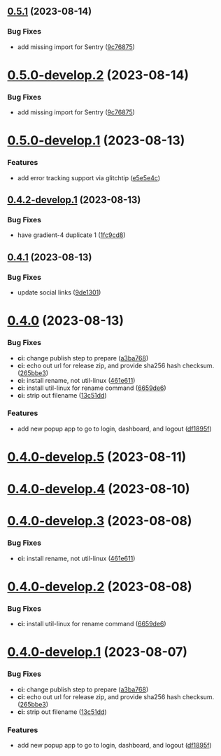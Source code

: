 ## [0.5.1](https://git.lumeweb.com/LumeWeb/extension/compare/v0.5.0...v0.5.1) (2023-08-14)


### Bug Fixes

* add missing import for Sentry ([9c76875](https://git.lumeweb.com/LumeWeb/extension/commit/9c768759155375bef948cff1a6cfcf00cae2eb76))

# [0.5.0-develop.2](https://git.lumeweb.com/LumeWeb/extension/compare/v0.5.0-develop.1...v0.5.0-develop.2) (2023-08-14)


### Bug Fixes

* add missing import for Sentry ([9c76875](https://git.lumeweb.com/LumeWeb/extension/commit/9c768759155375bef948cff1a6cfcf00cae2eb76))

# [0.5.0-develop.1](https://git.lumeweb.com/LumeWeb/extension/compare/v0.4.2-develop.1...v0.5.0-develop.1) (2023-08-13)


### Features

* add error tracking support via glitchtip ([e5e5e4c](https://git.lumeweb.com/LumeWeb/extension/commit/e5e5e4c9b95740646f93477b38c6246af513ff7e))

## [0.4.2-develop.1](https://git.lumeweb.com/LumeWeb/extension/compare/v0.4.1...v0.4.2-develop.1) (2023-08-13)


### Bug Fixes

* have gradient-4 duplicate 1 ([1fc9cd8](https://git.lumeweb.com/LumeWeb/extension/commit/1fc9cd82d37c8274e586ab475bdd70de63b5f902))

## [0.4.1](https://git.lumeweb.com/LumeWeb/extension/compare/v0.4.0...v0.4.1) (2023-08-13)


### Bug Fixes

* update social links ([9de1301](https://git.lumeweb.com/LumeWeb/extension/commit/9de130107aa6ed631dd2246a5aa7322e27e2eedc))

# [0.4.0](https://git.lumeweb.com/LumeWeb/extension/compare/v0.3.0...v0.4.0) (2023-08-13)


### Bug Fixes

* **ci:** change publish step to prepare ([a3ba768](https://git.lumeweb.com/LumeWeb/extension/commit/a3ba768885d0102cbd941fce78c089876734be49))
* **ci:** echo out url for release zip, and provide sha256 hash checksum. ([265bbe3](https://git.lumeweb.com/LumeWeb/extension/commit/265bbe3b9171b5711a58a89a70938dd0c709b3ea))
* **ci:** install rename, not util-linux ([461e611](https://git.lumeweb.com/LumeWeb/extension/commit/461e6116707df95d994d47eedb80cdee1a0bbe34))
* **ci:** install util-linux for rename command ([6659de6](https://git.lumeweb.com/LumeWeb/extension/commit/6659de6550a01a3cf0184bc54c8680a1baf89662))
* **ci:** strip out filename ([13c51dd](https://git.lumeweb.com/LumeWeb/extension/commit/13c51dd7d024da830055b7671c371d1292b2c06a))


### Features

* add new popup app to go to login, dashboard, and logout ([df1895f](https://git.lumeweb.com/LumeWeb/extension/commit/df1895f8243b515921210dd6248b4126a96564c6))

# [0.4.0-develop.5](https://git.lumeweb.com/LumeWeb/extension/compare/v0.4.0-develop.4...v0.4.0-develop.5) (2023-08-11)

# [0.4.0-develop.4](https://git.lumeweb.com/LumeWeb/extension/compare/v0.4.0-develop.3...v0.4.0-develop.4) (2023-08-10)

# [0.4.0-develop.3](https://git.lumeweb.com/LumeWeb/extension/compare/v0.4.0-develop.2...v0.4.0-develop.3) (2023-08-08)


### Bug Fixes

* **ci:** install rename, not util-linux ([461e611](https://git.lumeweb.com/LumeWeb/extension/commit/461e6116707df95d994d47eedb80cdee1a0bbe34))

# [0.4.0-develop.2](https://git.lumeweb.com/LumeWeb/extension/compare/v0.4.0-develop.1...v0.4.0-develop.2) (2023-08-08)


### Bug Fixes

* **ci:** install util-linux for rename command ([6659de6](https://git.lumeweb.com/LumeWeb/extension/commit/6659de6550a01a3cf0184bc54c8680a1baf89662))

# [0.4.0-develop.1](https://git.lumeweb.com/LumeWeb/extension/compare/v0.3.0...v0.4.0-develop.1) (2023-08-07)


### Bug Fixes

* **ci:** change publish step to prepare ([a3ba768](https://git.lumeweb.com/LumeWeb/extension/commit/a3ba768885d0102cbd941fce78c089876734be49))
* **ci:** echo out url for release zip, and provide sha256 hash checksum. ([265bbe3](https://git.lumeweb.com/LumeWeb/extension/commit/265bbe3b9171b5711a58a89a70938dd0c709b3ea))
* **ci:** strip out filename ([13c51dd](https://git.lumeweb.com/LumeWeb/extension/commit/13c51dd7d024da830055b7671c371d1292b2c06a))


### Features

* add new popup app to go to login, dashboard, and logout ([df1895f](https://git.lumeweb.com/LumeWeb/extension/commit/df1895f8243b515921210dd6248b4126a96564c6))
